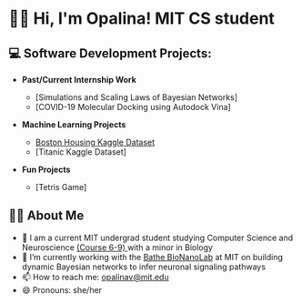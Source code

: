 <h1> 🙋‍♀️ Hi, I'm Opalina! MIT CS student

<h2> 💻 Software Development Projects:</h2>

- <b>Past/Current Internship Work</b>
  - [Simulations and Scaling Laws of Bayesian Networks]
  - [COVID-19 Molecular Docking using Autodock Vina]

- <b>Machine Learning Projects</b>
    - [Boston Housing Kaggle Dataset](https://github.com/opalinav/Boston-Housing-Kaggle)
    - [Titanic Kaggle Dataset] 
  
- <b>Fun Projects</b>
  - [Tetris Game] 
  
  
<h2> 👩‍💻 About Me</h2>


- 🌱 I am a current MIT undergrad student studying Computer Science and Neuroscience [ (Course 6-9) ](http://catalog.mit.edu/degree-charts/computation-cognition-6-9/) with a minor in Biology
- 🔭 I’m currently working with the [Bathe BioNanoLab](http://bathebionano.org/bathe-bionanolab-research/) at MIT on building dynamic Bayesian networks to infer neuronal signaling pathways
- 📫 How to reach me: opalinav@mit.edu
- 😄 Pronouns: she/her




